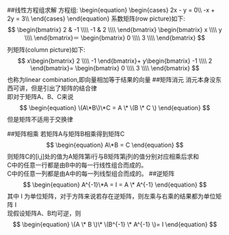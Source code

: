 <script type="text/javascript"
  src="http://cdn.mathjax.org/mathjax/latest/MathJax.js?config=TeX-AMS-MML_HTMLorMML">
</script>
##线性方程组求解
方程组:
\begin{equation}
\begin{cases}
2x - y = 0\\\\
-x + 2y = 3\\\\
\end{cases}
\end{equation}
系数矩阵(row picture)如下:
$$
\begin{bmatrix}
2 & -1 \\\\
-1 & 2 \\\\
\end{bmatrix}
\begin{bmatrix}
x \\\\
y \\\\
\end{bmatrix}＝
\begin{bmatrix}
0 \\\\
3 \\\\
\end{bmatrix}
$$
列矩阵(column picture)如下:  
$$
x\begin{bmatrix}
2 \\\\
-1
\end{bmatrix}+
y\begin{bmatrix}
-1 \\\\
2
\end{bmatrix}=
\begin{bmatrix}
0 \\\\
3 \\\\
\end{bmatrix}
$$
也称为linear combination,即向量相加等于结果的向量
##矩阵消元
消元本身没东西可讲，但是引出了矩阵的结合律  
即对于矩阵A、B、C来说
$$
\begin{equation}
\(A\*B\)\*C = A \* \(B \* C \)
\end{equation}
$$
但是矩阵不适用于交换律

##矩阵相乘
若矩阵A与矩阵B相乘得到矩阵C  
$$
\begin{equation}
A\*B = C
\end{equation}
$$
则矩阵C的[i,j]处的值为A矩阵第i行与B矩阵第j列的值分别对应相乘后求和  
C中的任意一行都是由B中的每一行线性组合而成的。  
C中的任意一列都是由A中的每一列线型组合而成的。
##逆矩阵
$$
\begin{equation}
A^{-1}\*A = I = A \* A^{-1}
\end{equation}
$$
其中 I 为单位矩阵，对于方阵来说若存在逆矩阵，则左乘与右乘的结果都为单位矩阵 I  
现假设矩阵A、B均可逆，则
$$
\begin{equation}
\(A \* B \)\* \(B^{-1} \* A^{-1} \)= I
\end{equation}
$$
